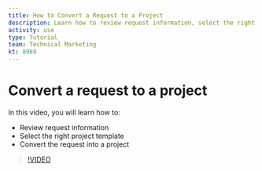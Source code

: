 ```yaml
---
title: How to Convert a Request to a Project
description: Learn how to review request information, select the right project template, and convert the request into a project.
activity: use
type: Tutorial
team: Technical Marketing
kt: 8969
---
```

# Convert a request to a project

In this video, you will learn how to:

* Review request information
* Select the right project template
* Convert the request into a project

>[!VIDEO](https://video.tv.adobe.com/v/335083/?quality=12)

<!---
learn more: convert issues
--->